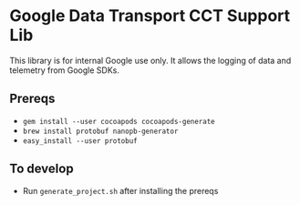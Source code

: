 # Google Data Transport CCT Support Lib

This library is for internal Google use only. It allows the logging of data and
telemetry from Google SDKs.

## Prereqs

- `gem install --user cocoapods cocoapods-generate`
- `brew install protobuf nanopb-generator`
- `easy_install --user protobuf`

## To develop

- Run `generate_project.sh` after installing the prereqs
